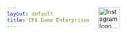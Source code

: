 ```yaml
---
layout: default
title: CPA Game Enterprises
---
```


<style>
  body {
    background-image: url('path_to_your_image'); /* Replace with your image URL */
    background-size: cover;
    background-position: center;
    height: 100vh;
    margin: 0;
    display: flex;
    justify-content: flex-end;
    align-items: flex-start;
  }

  .instagram-icon {
    margin: 20px;
  }

  .instagram-icon img {
    width: 50px;
    height: 50px;
  }
</style>

<a href="https://www.instagram.com/lilmackthesnack" class="instagram-icon" target="_blank">
  <img src="https://image-link-to-instagram-icon" alt="Instagram Icon"> <!-- Replace with your Instagram icon URL -->
</a>
